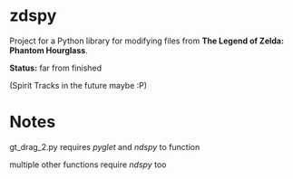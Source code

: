# zdspy

Project for a Python library for modifying files from **The Legend of Zelda: Phantom Hourglass**.

**Status:** far from finished

(Spirit Tracks in the future maybe :P)


# Notes

gt_drag_2.py requires *pyglet* and *ndspy* to function

multiple other functions require *ndspy* too
